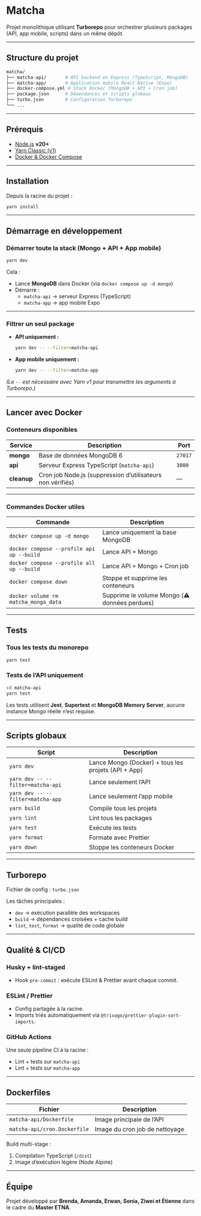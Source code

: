 # Matcha

Projet monolithique utilisant **Turborepo** pour orchestrer plusieurs packages (API, app mobile, scripts) dans un même dépôt.

---

## Structure du projet

```bash
matcha/
├── matcha-api/       # API backend en Express (TypeScript, MongoDB)
├── matcha-app/       # Application mobile React Native (Expo)
├── docker-compose.yml # Stack Docker (MongoDB + API + Cron job)
├── package.json      # Dépendances et scripts globaux
├── turbo.json        # Configuration Turborepo
└── ...
```

---

## Prérequis

- [Node.js](https://nodejs.org) **v20+**
- [Yarn Classic (v1)](https://classic.yarnpkg.com/lang/en/)
- [Docker & Docker Compose](https://docs.docker.com/get-docker/)

---

## Installation

Depuis la racine du projet :

```bash
yarn install
```

---

## Démarrage en développement

### Démarrer toute la stack (Mongo + API + App mobile)

```bash
yarn dev
```

Cela :

- Lance **MongoDB** dans Docker (via `docker compose up -d mongo`)
- Démarre :
  - `matcha-api` → serveur Express (TypeScript)
  - `matcha-app` → app mobile Expo

---

### Filtrer un seul package

- **API uniquement :**

  ```bash
  yarn dev -- --filter=matcha-api
  ```

- **App mobile uniquement :**

  ```bash
  yarn dev -- --filter=matcha-app
  ```

_(Le `--` est nécessaire avec Yarn v1 pour transmettre les arguments à Turborepo.)_

---

## Lancer avec Docker

### Conteneurs disponibles

| Service     | Description                                                | Port    |
| ----------- | ---------------------------------------------------------- | ------- |
| **mongo**   | Base de données MongoDB 6                                  | `27017` |
| **api**     | Serveur Express TypeScript (`matcha-api`)                  | `3000`  |
| **cleanup** | Cron job Node.js (suppression d’utilisateurs non vérifiés) | —       |

---

### Commandes Docker utiles

| Commande                                  | Description                                   |
| ----------------------------------------- | --------------------------------------------- |
| `docker compose up -d mongo`              | Lance uniquement la base MongoDB              |
| `docker compose --profile api up --build` | Lance API + Mongo                             |
| `docker compose --profile all up --build` | Lance API + Mongo + Cron job                  |
| `docker compose down`                     | Stoppe et supprime les conteneurs             |
| `docker volume rm matcha_mongo_data`      | Supprime le volume Mongo (⚠️ données perdues) |

---

## Tests

### Tous les tests du monorepo

```bash
yarn test
```

### Tests de l’API uniquement

```bash
cd matcha-api
yarn test
```

Les tests utilisent **Jest**, **Supertest** et **MongoDB Memory Server**,
aucune instance Mongo réelle n’est requise.

---

## Scripts globaux

| Script                            | Description                                         |
| --------------------------------- | --------------------------------------------------- |
| `yarn dev`                        | Lance Mongo (Docker) + tous les projets (API + App) |
| `yarn dev -- --filter=matcha-api` | Lance seulement l’API                               |
| `yarn dev -- --filter=matcha-app` | Lance seulement l’app mobile                        |
| `yarn build`                      | Compile tous les projets                            |
| `yarn lint`                       | Lint tous les packages                              |
| `yarn test`                       | Exécute les tests                                   |
| `yarn format`                     | Formate avec Prettier                               |
| `yarn down`                       | Stoppe les conteneurs Docker                        |

---

## Turborepo

Fichier de config : `turbo.json`

Les tâches principales :

- `dev` → exécution parallèle des workspaces
- `build` → dépendances croisées + cache build
- `lint`, `test`, `format` → qualité de code globale

---

## Qualité & CI/CD

### Husky + lint-staged

- Hook `pre-commit` : exécute ESLint & Prettier avant chaque commit.

### ESLint / Prettier

- Config partagée à la racine.
- Imports triés automatiquement via `@trivago/prettier-plugin-sort-imports`.

### GitHub Actions

Une seule pipeline CI à la racine :

- Lint + tests sur `matcha-api`
- Lint + tests sur `matcha-app`

---

## Dockerfiles

| Fichier                      | Description                    |
| ---------------------------- | ------------------------------ |
| `matcha-api/Dockerfile`      | Image principale de l’API      |
| `matcha-api/cron.Dockerfile` | Image du cron job de nettoyage |

Build multi-stage :

1. Compilation TypeScript (`/dist`)
2. Image d’exécution légère (Node Alpine)

---

## Équipe

Projet développé par
**Brenda, Amanda, Erwan, Sonia, Ziwei et Étienne**
dans le cadre du **Master ETNA**.
